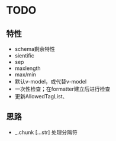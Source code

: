 # TODO

## 特性

+ schema剩余特性
+ sientific
+ sep
+ maxlength
+ max/min
+ 默认v-model，或代替v-model
+ 一次性检查；在formatter建立后进行检查
+ 更新AllowedTagList、

## 思路

+ _.chunk [...str] 处理分隔符
